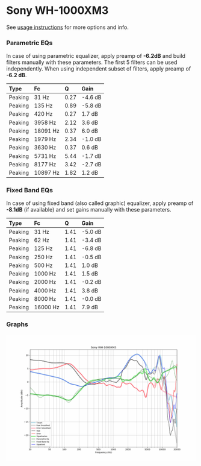 # Sony WH-1000XM3
See [usage instructions](https://github.com/jaakkopasanen/AutoEq#usage) for more options and info.

### Parametric EQs
In case of using parametric equalizer, apply preamp of **-6.2dB** and build filters manually
with these parameters. The first 5 filters can be used independently.
When using independent subset of filters, apply preamp of **-6.2 dB**.

| Type    | Fc       |    Q | Gain    |
|:--------|:---------|:-----|:--------|
| Peaking | 31 Hz    | 0.27 | -4.6 dB |
| Peaking | 135 Hz   | 0.89 | -5.8 dB |
| Peaking | 420 Hz   | 0.27 | 1.7 dB  |
| Peaking | 3958 Hz  | 2.12 | 3.6 dB  |
| Peaking | 18091 Hz | 0.37 | 6.0 dB  |
| Peaking | 1979 Hz  | 2.34 | -1.0 dB |
| Peaking | 3630 Hz  | 0.37 | 0.6 dB  |
| Peaking | 5731 Hz  | 5.44 | -1.7 dB |
| Peaking | 8177 Hz  | 3.42 | -2.7 dB |
| Peaking | 10897 Hz | 1.82 | 1.2 dB  |

### Fixed Band EQs
In case of using fixed band (also called graphic) equalizer, apply preamp of **-8.1dB**
(if available) and set gains manually with these parameters.

| Type    | Fc       |    Q | Gain    |
|:--------|:---------|:-----|:--------|
| Peaking | 31 Hz    | 1.41 | -5.0 dB |
| Peaking | 62 Hz    | 1.41 | -3.4 dB |
| Peaking | 125 Hz   | 1.41 | -6.8 dB |
| Peaking | 250 Hz   | 1.41 | -0.5 dB |
| Peaking | 500 Hz   | 1.41 | 1.0 dB  |
| Peaking | 1000 Hz  | 1.41 | 1.5 dB  |
| Peaking | 2000 Hz  | 1.41 | -0.2 dB |
| Peaking | 4000 Hz  | 1.41 | 3.8 dB  |
| Peaking | 8000 Hz  | 1.41 | -0.0 dB |
| Peaking | 16000 Hz | 1.41 | 7.9 dB  |

### Graphs
![](./Sony%20WH-1000XM3.png)